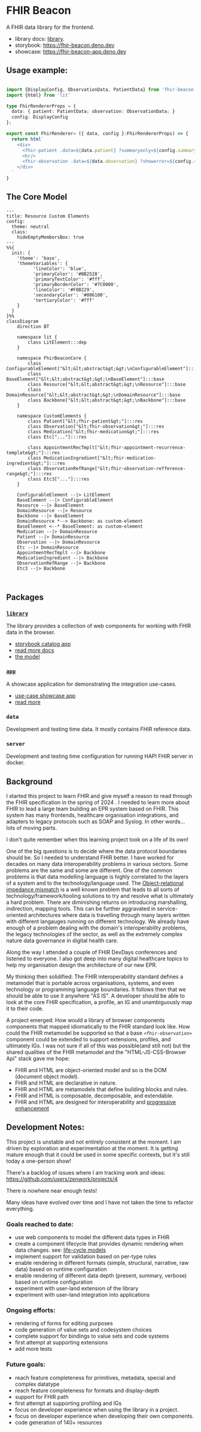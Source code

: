 # FHIR Beacon 

A FHIR data library for the frontend.

* library docs: [library](./packages/library/README.md).
* storybook: https://fhir-beacon.deno.dev
* showcase: https://fhir-beacon-app.deno.dev
    
## Usage example:
```typescript

import {DisplayConfig, ObservationData, PatientData} from 'fhir-beacon'
import {html} from 'lit'

type FhirRendererProps = {
  data: { patient: PatientData; observation: ObservationData; }
  config: DisplayConfig
};

export const FhirRenderer= ({ data, config }:FhirRendererProps) => {
  return html`
    <div>
      <fhir-patient .data=${data.patient} ?summaryonly=${config.summaryonly} ></fhir-patient>
      <hr/>
      <fhir-observation .data=${data.observation} ?showerror=${config.showerror} ></fhir-observation>
    </div>
  `
}


```
## The Core Model

```mermaid
---
title: Resource Custom Elements
config:
  theme: neutral
  class:
    hideEmptyMembersBox: true
---
%%{
  init: {
    'theme': 'base',
    'themeVariables': {
          'lineColor': 'blue',
          'primaryColor': '#BB2528',
          'primaryTextColor': '#fff',
          'primaryBorderColor': '#7C0000',
          'lineColor': '#F8B229',
          'secondaryColor': '#006100',
          'tertiaryColor': '#fff'
    }
  }
}%%
classDiagram
    direction BT

    namespace lit {
        class LitElement:::dep
    }

    namespace FhirBeaconCore {
        class ConfigurableElement["&lt;&lt;abstract&gt;&gt;\nConfigurableElement"]:::base
        class BaseElement["&lt;&lt;abstract&gt;&gt;\nBaseElement"]:::base
        class Resource["&lt;&lt;abstract&gt;&gt;\nResource"]:::base
        class DomainResource["&lt;&lt;abstract&gt;&gt;\nDomainResource"]:::base
        class Backbone["&lt;&lt;abstract&gt;&gt;\nBackbone"]:::base
    }

    namespace CustomElements {
        class Patient["&lt;fhir-patient&gt;"]:::res
        class Observation["&lt;fhir-observation&gt;"]:::res
        class Medication["&lt;fhir-medication&gt;"]:::res
        class Etc["..."]:::res

        class AppointmentRecTmplt["&lt;fhir-appointment-recurrence-template&gt;"]:::res
        class MedicationIngredient["&lt;fhir-medication-ingredient&gt;"]:::res
        class ObservationRefRange["&lt;fhir-observation-refference-range&gt;"]:::res
        class Etc3["..."]:::res
    }

    ConfigurableElement --|> LitElement
    BaseElement --|> ConfigurableElement
    Resource --|> BaseElement
    DomainResource --|> Resource
    Backbone --|> BaseElement
    DomainResource *--> Backbone: as custom-element
    BaseElement <--* BaseElement: as custom-element
    Medication --|> DomainResource
    Patient --|> DomainResource
    Observation --|> DomainResource
    Etc --|> DomainResource
    AppointmentRecTmplt --|> Backbone
    MedicationIngredient --|> Backbone
    ObservationRefRange --|> Backbone
    Etc3 --|> Backbone



```

## Packages

### [`library`](./packages/library/README.md)
The library provides a collection of web components for working with FHIR data in the browser.
- [storybook catalog app](https://fhir-beacon.deno.dev)
- [read more docs](./packages/library/README.md)
- [the model](./packages/library/docs/model.md)
### [`app`](./packages/app/README.md)
A showcase application for demonstrating the integration use-cases.
- [use-case showcase app](https://fhir-beacon-app.deno.dev)
- [read more](./packages/app/README.md)

### `data`
Development and testing time data. It mostly contains FHIR reference data.

### `server`
Development and testing time configuration for running HAPI FHIR server in docker.


## Background

I started this project to learn FHIR and give myself a reason to read through the FHIR specification in the spring of
2024 . I needed to learn more about FHIR to lead a large team building an EPR system based on FHIR. This system has many
frontends, healthcare organisation integrations, and adapters to legacy protocols such as SOAP and Syslog. In other
words... lots of moving parts.

I don't quite remember when this learning project took on a life of its own!

One of the big questions is to decide where the data protocol boundaries should be. So I needed to understand FHIR
better. I have worked for decades on many data interoperability problems in various sectors. Some problems are the same
and some are different. One of the common problems is that data modelling language is highly correlated to the layers of
a system and to the technology/language used.
The [Object-relational impedance mismatch](https://en.wikipedia.org/wiki/Object%E2%80%93relational_impedance_mismatch)
is a well known problem that leads to all sorts of technology/framework/tooling solutions to try and resolve what is
ultimately a hard problem. There are diminishing returns on introducing marshalling, indirection, mapping tools. This
can be further aggravated in service-oriented architectures where data is travelling through many layers written with
different langauges running on different technology. We already have enough of a problem dealing with the domain's
interoperability problems, the legacy technologies of the sector, as well as the extremely complex nature data
governance in digital health care.

Along the way I attended a couple of FHIR DevDays conferences and listened to everyone. I also got deep into many
digital healthcare topics to help my organisation design the architecture of our new EPR.

My thinking then solidified: The FHIR interoperability standard defines a metamodel that is portable across
organisations, systems, and even technology or programming language boundaries. It follows then that we should be able
to use it anywhere "AS IS". A developer should be able to look at the core FHIR specification, a profile, an IG and
unambiguously map it to their code.

A project emerged: How would a library of browser components components that mapped idiomatically to the FHIR standard
look like. How could the FHIR metamodel be supported so that a base `<fhir-observation>` component could be extended to
support extensions, profiles, and ultimately IGs. I was not sure if all of this was possible(and still not) but the
shared qualities of the FHIR metamodel and the "HTML-JS-CSS-Browser Api" stack gave me hope:

- FHIR and HTML are object-oriented model and so is the DOM (document object model).
- FHIR and HTML are declarative in nature.
- FHIR and HTML are metamodels that define building blocks and rules.
- FHIR and HTML is composable, decomposable, and extendable.
- FHIR and HTML are designed for interoperability
  and [progressive enhancement](https://en.wikipedia.org/wiki/Progressive_enhancement)

## Development Notes:

This project is unstable and not entirely consistent at the moment. I am driven by exploration and experimentation
at the moment. It is getting mature enough that it could be used in some specific contexts, but it's still today a
one-person show!

There's a backlog of issues where I am tracking work and ideas:  https://github.com/users/zenwork/projects/4

There is nowhere near enough tests!

Many ideas have evolved over time and I have not taken the time to refactor everything.

### Goals reached to date:

- use web components to model the different data types in FHIR
- create a component lifecycle that provides dynamic rendering when data changes.
  see: [life-cycle models](./packages/library/docs/model.md)
- implement support for validation based on per-type rules
- enable rendering in different formats (simple, structural, narrative, raw data) based on runtime configuration
- enable rendering of different data depth (present, summary, verbose) based on runtime configuration
- experiment with user-land extension of the library
- experiment with user-land integration into applications

### Ongoing efforts:

- rendering of forms for editing purposes
- code generation of value sets and codesystem choices
- complete support for bindings to value sets and code systems
- first attempt at supporting extensions
- add more tests

### Future goals:
- reach feature completeness for primitives, metadata, special and complex datatype
- reach feature completeness for formats and display-depth
- support for FHIR path
- first attempt at supporting profiling and IGs
- focus on developer experience when using the library in a project.
- focus on developer experience when developing their own components.
- code generation of 140+ resources
